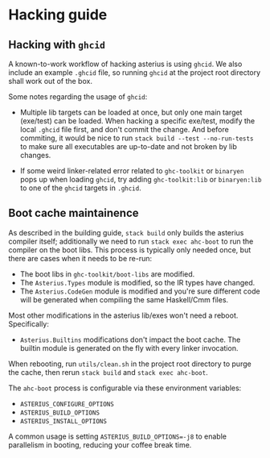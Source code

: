 # Hacking guide

## Hacking with `ghcid`

A known-to-work workflow of hacking asterius is using `ghcid`. We also include
an example `.ghcid` file, so running `ghcid` at the project root directory shall
work out of the box.

Some notes regarding the usage of `ghcid`:

* Multiple lib targets can be loaded at once, but only one main target
  (exe/test) can be loaded. When hacking a specific exe/test, modify the local
  `.ghcid` file first, and don't commit the change. And before commiting, it
  would be nice to run `stack build --test --no-run-tests` to make sure all
  executables are up-to-date and not broken by lib changes.

* If some weird linker-related error related to `ghc-toolkit` or `binaryen` pops
  up when loading `ghcid`, try adding `ghc-toolkit:lib` or `binaryen:lib` to one
  of the `ghcid` targets in `.ghcid`.

## Boot cache maintainence

As described in the building guide, `stack build` only builds the asterius
compiler itself; additionally we need to run `stack exec ahc-boot` to run the
compiler on the boot libs. This process is typically only needed once, but there
are cases when it needs to be re-run:

* The boot libs in `ghc-toolkit/boot-libs` are modified.
* The `Asterius.Types` module is modified, so the IR types have changed.
* The `Asterius.CodeGen` module is modified and you're sure different code will
  be generated when compiling the same Haskell/Cmm files.

Most other modifications in the asterius lib/exes won't need a reboot.
Specifically:

* `Asterius.Builtins` modifications don't impact the boot cache. The builtin
  module is generated on the fly with every linker invocation.

When rebooting, run `utils/clean.sh` in the project root directory to purge the
cache, then rerun `stack build` and `stack exec ahc-boot`.

The `ahc-boot` process is configurable via these environment variables:

* `ASTERIUS_CONFIGURE_OPTIONS`
* `ASTERIUS_BUILD_OPTIONS`
* `ASTERIUS_INSTALL_OPTIONS`

A common usage is setting `ASTERIUS_BUILD_OPTIONS=-j8` to enable parallelism in
booting, reducing your coffee break time.
